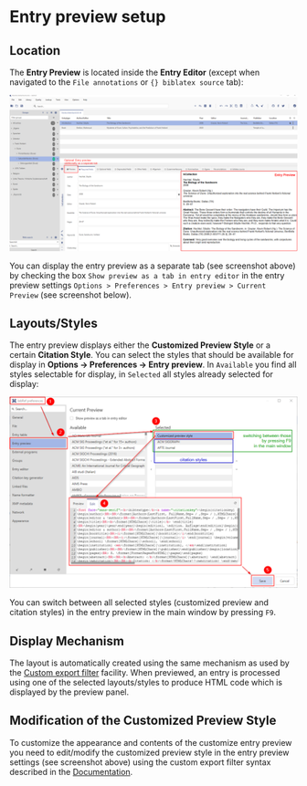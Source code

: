 # Entry preview setup

## Location

The **Entry Preview** is located inside the **Entry Editor** (except when navigated to the `File annotations` or `{} biblatex source` tab):

![Entry Preview](<../.gitbook/assets/entryeditor-preview.png>)

You can display the entry preview as a separate tab (see screenshot above) by checking the box `Show preview as a tab in entry editor` in the entry preview settings `Options > Preferences > Entry preview > Current Preview` (see screenshot below).

## Layouts/Styles

The entry preview displays either the **Customized Preview Style** or a certain **Citation Style**. You can select the styles that should be available for display in **Options → Preferences → Entry preview**. In `Available` you find all styles selectable for display, in `Selected` all styles already selected for display:

![Entry Preview Settings](<../.gitbook/assets/entryeditor-preview-settings.png>)

You can switch between all selected styles (customized preview and citation styles) in the entry preview in the main window by pressing `F9`.

## Display Mechanism

The layout is automatically created using the same mechanism as used by the [Custom export filter](../collaborative-work/export/customexports.md) facility. When previewed, an entry is processed using one of the selected layouts/styles to produce HTML code which is displayed by the preview panel.

## Modification of the Customized Preview Style

To customize the appearance and contents of the customize entry preview you need to edit/modify the customized preview style in the entry preview settings (see screenshot above) using the custom export filter syntax described in the [Documentation](../collaborative-work/export/customexports.md).
